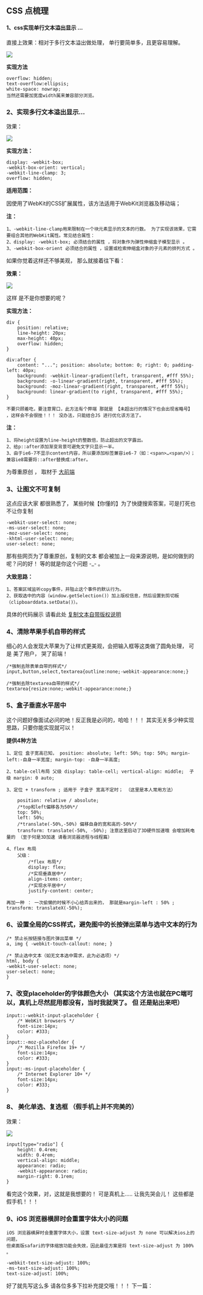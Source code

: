 ##  CSS 点梳理

#### 1、css实现单行文本溢出显示 ...

直接上效果：相对于多行文本溢出做处理， 单行要简单多，且更容易理解。

![](http://47.97.165.187/images/word1.png)

**实现方法**

	overflow: hidden;
	text-overflow:ellipsis;
	white-space: nowrap;
	当然还需要加宽度width属来兼容部分浏览。

### 2、实现多行文本溢出显示...

效果：

![](http://47.97.165.187/images/word2.jpg)

**实现方法：**

	display: -webkit-box;
	-webkit-box-orient: vertical;
	-webkit-line-clamp: 3;
	overflow: hidden;

**适用范围：**

因使用了WebKit的CSS扩展属性，该方法适用于WebKit浏览器及移动端；

**注：**

	1、-webkit-line-clamp用来限制在一个块元素显示的文本的行数。 为了实现该效果，它需要组合其他的WebKit属性。常见结合属性：
	2、display: -webkit-box; 必须结合的属性 ，将对象作为弹性伸缩盒子模型显示 。
	3、-webkit-box-orient 必须结合的属性 ，设置或检索伸缩盒对象的子元素的排列方式 。

如果你觉着这样还不够美观， 那么就接着往下看：

**效果：**

![](http://47.97.165.187/images/word3.png)

这样 是不是你想要的呢？ 

**实现方法：**

	div {
		position: relative;
	    line-height: 20px;
	    max-height: 40px;
	    overflow: hidden;
	}

	div:after {
		content: "..."; position: absolute; bottom: 0; right: 0; padding-left: 40px;
		background: -webkit-linear-gradient(left, transparent, #fff 55%);
		background: -o-linear-gradient(right, transparent, #fff 55%);
		background: -moz-linear-gradient(right, transparent, #fff 55%);
		background: linear-gradient(to right, transparent, #fff 55%);
	}
	
	不要只顾着吃，要注意胃口，此方法有个弊端 那就是 【未超出行的情况下也会出现省略号】 ，这样会不会很挫！！！ 没办法，只能结合JS 进行优化该方法了。
	

**注：**
	
	1、将height设置为line-height的整数倍，防止超出的文字露出。
	2、给p::after添加渐变背景可避免文字只显示一半。
	3、由于ie6-7不显示content内容，所以要添加标签兼容ie6-7（如：<span>…<span/>）；兼容ie8需要将::after替换成:after。


为尊重原创 ， 取材于 [大前端](http://www.daqianduan.com/6179.html)


### 3、让图文不可复制
这点应该大家 都很熟悉了， 某些时候【你懂的】为了快捷搜索答案，可是打死也不让你复制

	-webkit-user-select: none; 
	-ms-user-select: none;
	-moz-user-select: none;
	-khtml-user-select: none;
	user-select: none;

那有些网页为了尊重原创，复制的文本 都会被加上一段来源说明，是如何做到的呢？问的好！ 等的就是你这个问题 -_- 。

**大致思路：**	
	
	1、答案区域监听copy事件，并阻止这个事件的默认行为。
	2、获取选中的内容（window.getSelection()）加上版权信息，然后设置到剪切板（clipboarddata.setData()）。
	
具体的代码展示 请看此处 [复制文本自带版权说明](网页自带版权说明 "https://segmentfault.com/q/1010000003986612/a-1020000003994492")

### 4、清除苹果手机自带的样式
	
细心的人会发现大苹果为了让样式更美观，会把输入框等这类做了圆角处理， 可是 美了用户， 哭了前端！ 
	
	/*强制去除表单自带的样式*/ 
	input,button,select,textarea{outline:none;-webkit-appearance:none;}

	/*强制去除textarea自带的样式*/
	textarea{resize:none;-webkit-appearance:none;}

### 5、盒子垂直水平居中

这个问题好像面试必问的吔！反正我是必问的，哈哈！！！ 其实无关多少种实现思路，只要你能实现就可以！

**提供4种方法**

	1、定位 盒子宽高已知， position: absolute; left: 50%; top: 50%; margin-left:-自身一半宽度; margin-top: -自身一半高度;

	2、table-cell布局 父级 display: table-cell; vertical-align: middle;  子级 margin: 0 auto;

	3、定位 + transform ; 适用于 子盒子 宽高不定时； （这里是本人常用方法）
		
		position: relative / absolute;
        /*top和left偏移各为50%*/
       	top: 50%;
       	left: 50%;
        /*translate(-50%,-50%) 偏移自身的宽和高的-50%*/
        transform: translate(-50%, -50%); 注意这里启动了3D硬件加速哦 会增加耗电量的 （至于何是3D加速 请看浏览器进程与线程篇）

	4、flex 布局
		父级： 
			/*flex 布局*/
        	display: flex;
            /*实现垂直居中*/
            align-items: center;
            /*实现水平居中*/
            justify-content: center;

	再加一种 ： 一次偷懒的时候不小心给弄出来的， 那就是margin-left : 50% ; transform: translateX(-50%);

### 6、设置全局的CSS样式，避免图中的长按弹出菜单与选中文本的行为

	/* 禁止长按链接与图片弹出菜单 */
	a, img { -webkit-touch-callout: none; } 

	/* 禁止选中文本（如无文本选中需求，此为必选项）*/
	html, body { 
	-webkit-user-select: none;  
	user-select: none; 
	}

### 7、改变placeholder的字体颜色大小 （其实这个方法也就在PC端可以，真机上尽然屁用都没有，当时我就哭了。 但 还是贴出来吧）

	input::-webkit-input-placeholder { 
	    /* WebKit browsers */ 
	    font-size:14px;
	    color: #333;
	} 
	input::-moz-placeholder { 
	    /* Mozilla Firefox 19+ */ 
	    font-size:14px;
	    color: #333;
	} 
	input:-ms-input-placeholder { 
	    /* Internet Explorer 10+ */ 
	    font-size:14px;
	    color: #333;
	}

### 8、 美化单选、复选框 （假手机上并不完美的）
	
效果： 

![](http://47.97.165.187/images/selector1.png)

	input[type="radio"] {
	    height: 0.4rem;
	    width: 0.4rem;
	    vertical-align: middle;
	    appearance: radio;
	    -webkit-appearance: radio;
	    margin-right: 0.1rem;
	}

看完这个效果，对，这就是我想要的！ 可是真机上..... 让我先哭会儿！ 这些都是假手机！！！


### 9、iOS 浏览器横屏时会重置字体大小的问题

	iOS 浏览器横屏时会重置字体大小，设置 text-size-adjust 为 none 可以解决ios上的问题，
	但桌面版safari的字体缩放功能会失效，因此最佳方案是将 text-size-adjust 为 100% 。

	-webkit-text-size-adjust: 100%;
	-ms-text-size-adjust: 100%;
	text-size-adjust: 100%;


好了就先写这么多 请各位多多下拉补充提交哦！！！  下一篇：